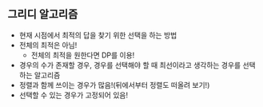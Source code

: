 ## 그리디 알고리즘

- 현재 시점에서 최적의 답을 찾기 위한 선택을 하는 방법
- 전체의 최적은 아님!
  - 전체의 최적을 원한다면 DP를 이용!
- 경우의 수가 존재할 경우, 경우를 선택해야 할 때 최선이라고 생각하는 경우를 선택하는 알고리즘
- 정렬과 함께 쓰이는 경우가 많음!(뒤에서부터 정렬도 떠올려 보기!)
- 선택할 수 있는 경우가 고정되어 있음!